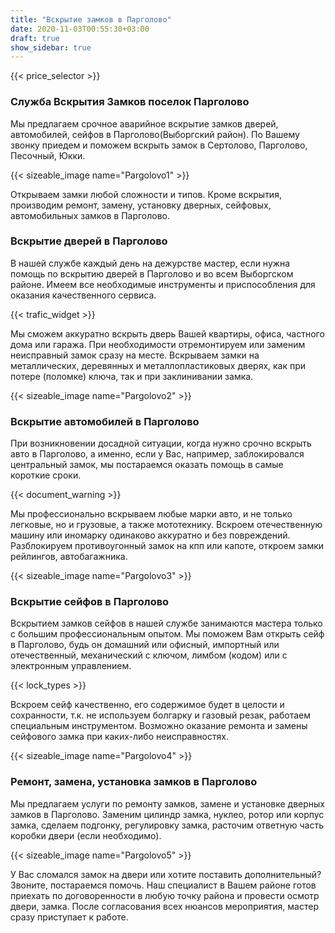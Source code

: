 ```yaml
---
title: "Вскрытие замков в Парголово"
date: 2020-11-03T00:55:30+03:00
draft: true
show_sidebar: true
---
```

{{< price_selector >}}

### Служба Вскрытия Замков поселок Парголово

Мы предлагаем срочное аварийное вскрытие замков дверей, автомобилей, сейфов в Парголово(Выборгский район). По Вашему звонку приедем и поможем вскрыть замок в Сертолово, Парголово, Песочный, Юкки. 

{{< sizeable_image name="Pargolovo1" >}}

Открываем замки любой сложности и типов. Кроме вскрытия, производим ремонт, замену, установку дверных, сейфовых, автомобильных замков в Парголово.

### Вскрытие дверей в Парголово

В нашей службе каждый день на дежурстве мастер, если нужна помощь по вскрытию дверей в Парголово и во всем Выборгском районе. Имеем все необходимые инструменты и приспособления для оказания качественного сервиса. 

{{< trafic_widget >}}

Мы сможем аккуратно вскрыть дверь Вашей квартиры, офиса, частного дома или гаража. При необходимости отремонтируем или заменим неисправный замок сразу на месте. Вскрываем замки на металлических, деревянных и металлопластиковых дверях, как при потере (поломке) ключа, так и при заклинивании замка.

{{< sizeable_image name="Pargolovo2" >}}

### Вскрытие автомобилей в Парголово

При возникновении досадной ситуации, когда нужно срочно вскрыть авто в Парголово, а именно, если у Вас, например, заблокировался центральный замок, мы постараемся оказать помощь в самые короткие сроки. 

{{< document_warning >}}

Мы профессионально вскрываем любые марки авто, и не только легковые, но и грузовые, а также мототехнику. Вскроем отечественную машину или иномарку одинаково аккуратно и без повреждений. Разблокируем противоугонный замок на кпп или капоте, откроем замки рейлингов, автобагажника.

{{< sizeable_image name="Pargolovo3" >}}

### Вскрытие сейфов в Парголово

Вскрытием замков сейфов в нашей службе занимаются мастера только с большим профессиональным опытом. Мы поможем Вам открыть сейф в Парголово, будь он домашний или офисный, импортный или отечественный, механический с ключом, лимбом (кодом) или с электронным управлением. 

{{< lock_types >}}

Вскроем сейф качественно, его содержимое будет в целости и сохранности, т.к. не используем болгарку и газовый резак, работаем специальным инструментом. Возможно оказание ремонта и замены сейфового замка при каких-либо неисправностях.

{{< sizeable_image name="Pargolovo4" >}}

### Ремонт, замена, установка замков в Парголово

Мы предлагаем услуги по ремонту замков, замене и установке дверных замков в Парголово. Заменим цилиндр замка, нуклео, ротор или корпус замка, сделаем подгонку, регулировку замка, расточим ответную часть коробки двери (если необходимо). 

{{< sizeable_image name="Pargolovo5" >}}

У Вас сломался замок на двери или хотите поставить дополнительный? Звоните, постараемся помочь. Наш специалист в Вашем районе готов приехать по договоренности в любую точку района и провести осмотр двери, замка. После согласования всех нюансов мероприятия, мастер сразу приступает к работе.
